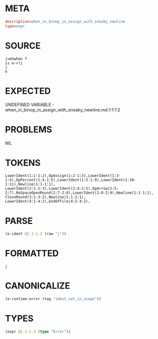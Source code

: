 # META
~~~ini
description=when_in_binop_in_assign_with_sneaky_newline
type=expr
~~~
# SOURCE
~~~roc
j=m%when f
is e->(i
)
h
~~~
# EXPECTED
UNDEFINED VARIABLE - when_in_binop_in_assign_with_sneaky_newline.md:1:1:1:2
# PROBLEMS
NIL
# TOKENS
~~~zig
LowerIdent(1:1-1:2),OpAssign(1:2-1:3),LowerIdent(1:3-1:4),OpPercent(1:4-1:5),LowerIdent(1:5-1:9),LowerIdent(1:10-1:11),Newline(1:1-1:1),
LowerIdent(2:1-2:3),LowerIdent(2:4-2:5),OpArrow(2:5-2:7),NoSpaceOpenRound(2:7-2:8),LowerIdent(2:8-2:9),Newline(1:1-1:1),
CloseRound(3:1-3:2),Newline(1:1-1:1),
LowerIdent(4:1-4:2),EndOfFile(4:2-4:2),
~~~
# PARSE
~~~clojure
(e-ident @1.1-1.2 (raw "j"))
~~~
# FORMATTED
~~~roc
j
~~~
# CANONICALIZE
~~~clojure
(e-runtime-error (tag "ident_not_in_scope"))
~~~
# TYPES
~~~clojure
(expr @1.1-1.2 (type "Error"))
~~~
